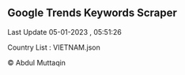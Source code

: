 

## Google Trends Keywords Scraper 
 
Last Update 05-01-2023 , 05:51:26

Country List :
VIETNAM.json



© Abdul Muttaqin 
